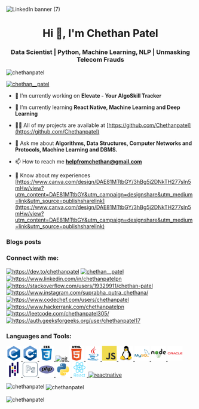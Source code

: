 ![LinkedIn banner (7)](https://media.licdn.com/dms/image/D5616AQHI8Ej0Tpa5Zw/profile-displaybackgroundimage-shrink_350_1400/0/1718692781082?e=1724284800&v=beta&t=R0zd6s8NdiNfiIyYkkxfd0A2yoL6YGi6U2a6jgTxvBQ)
<h1 align="center">Hi 👋, I'm Chethan Patel</h1>
<h3 align="center">Data Scientist | Python, Machine Learning, NLP | Unmasking Telecom Frauds</h3>

<p align="left"> <img src="https://komarev.com/ghpvc/?username=chethanpatel&label=Profile%20views&color=0e75b6&style=flat" alt="chethanpatel" /> </p>

<p align="left"> <a href="https://twitter.com/chethan__patel" target="blank"><img src="https://img.shields.io/twitter/follow/chethan__patel?logo=twitter&style=for-the-badge" alt="chethan__patel" /></a> </p>

- 🔭 I’m currently working on **Elevate - Your AlgoSkill Tracker**

- 🌱 I’m currently learning **React Native, Machine Learning and Deep Learning**

- 👨‍💻 All of my projects are available at [https://github.com/Chethanpatel](https://github.com/Chethanpatel)

- 💬 Ask me about **Algorithms, Data Structures, Computer Networks and Protocols, Machine Learning and DBMS.**

- 📫 How to reach me **helpfromchethan@gmail.com**

- 📄 Know about my experiences [https://www.canva.com/design/DAE81MTtbGY/3hBg5j2DNkTH277sIn5mHw/view?utm_content=DAE81MTtbGY&utm_campaign=designshare&utm_medium=link&utm_source=publishsharelink](https://www.canva.com/design/DAE81MTtbGY/3hBg5j2DNkTH277sIn5mHw/view?utm_content=DAE81MTtbGY&utm_campaign=designshare&utm_medium=link&utm_source=publishsharelink)

### Blogs posts
<!-- BLOG-POST-LIST:START -->
<!-- BLOG-POST-LIST:END -->

<h3 align="left">Connect with me:</h3>
<p align="left">
<a href="https://dev.to/chethanpatel" target="blank"><img align="center" src="https://raw.githubusercontent.com/rahuldkjain/github-profile-readme-generator/master/src/images/icons/Social/devto.svg" alt="https://dev.to/chethanpatel" height="30" width="40" /></a>
<a href="https://twitter.com/chethan__patel" target="blank"><img align="center" src="https://raw.githubusercontent.com/rahuldkjain/github-profile-readme-generator/master/src/images/icons/Social/twitter.svg" alt="chethan__patel" height="30" width="40" /></a>
<a href="https://www.linkedin.com/in/chethanpatelpn" target="blank"><img align="center" src="https://raw.githubusercontent.com/rahuldkjain/github-profile-readme-generator/master/src/images/icons/Social/linked-in-alt.svg" alt="https://www.linkedin.com/in/chethanpatelpn" height="30" width="40" /></a>
<a href="https://stackoverflow.com/users/19329911/chethan-patel" target="blank"><img align="center" src="https://raw.githubusercontent.com/rahuldkjain/github-profile-readme-generator/master/src/images/icons/Social/stack-overflow.svg" alt="https://stackoverflow.com/users/19329911/chethan-patel" height="30" width="40" /></a>
<a href="https://www.instagram.com/suprabha_putra_chethana/" target="blank"><img align="center" src="https://raw.githubusercontent.com/rahuldkjain/github-profile-readme-generator/master/src/images/icons/Social/instagram.svg" alt="https://www.instagram.com/suprabha_putra_chethana/" height="30" width="40" /></a>
<a href="https://www.codechef.com/users/chethanpatel17" target="blank"><img align="center" src="https://cdn.jsdelivr.net/npm/simple-icons@3.1.0/icons/codechef.svg" alt="https://www.codechef.com/users/chethanpatel" height="30" width="40" /></a>
<a href="https://www.hackerrank.com/chethanpatelpn" target="blank"><img align="center" src="https://raw.githubusercontent.com/rahuldkjain/github-profile-readme-generator/master/src/images/icons/Social/hackerrank.svg" alt="https://www.hackerrank.com/chethanpatelpn" height="30" width="40" /></a>
<a href="https://leetcode.com/chethanpatel305/" target="blank"><img align="center" src="https://raw.githubusercontent.com/rahuldkjain/github-profile-readme-generator/master/src/images/icons/Social/leet-code.svg" alt="https://leetcode.com/chethanpatel305/" height="30" width="40" /></a>
<a href="https://auth.geeksforgeeks.org/user/chethanpatel17" target="blank"><img align="center" src="https://raw.githubusercontent.com/rahuldkjain/github-profile-readme-generator/master/src/images/icons/Social/geeks-for-geeks.svg" alt="https://auth.geeksforgeeks.org/user/chethanpatel17" height="30" width="40" /></a>
</p>

<h3 align="left">Languages and Tools:</h3>
<p align="left"> <a href="https://www.cprogramming.com/" target="_blank" rel="noreferrer"> <img src="https://raw.githubusercontent.com/devicons/devicon/master/icons/c/c-original.svg" alt="c" width="40" height="40"/> </a> <a href="https://www.w3schools.com/cpp/" target="_blank" rel="noreferrer"> <img src="https://raw.githubusercontent.com/devicons/devicon/master/icons/cplusplus/cplusplus-original.svg" alt="cplusplus" width="40" height="40"/> </a> <a href="https://www.w3schools.com/css/" target="_blank" rel="noreferrer"> <img src="https://raw.githubusercontent.com/devicons/devicon/master/icons/css3/css3-original-wordmark.svg" alt="css3" width="40" height="40"/> </a> <a href="https://git-scm.com/" target="_blank" rel="noreferrer"> <img src="https://www.vectorlogo.zone/logos/git-scm/git-scm-icon.svg" alt="git" width="40" height="40"/> </a> <a href="https://www.w3.org/html/" target="_blank" rel="noreferrer"> <img src="https://raw.githubusercontent.com/devicons/devicon/master/icons/html5/html5-original-wordmark.svg" alt="html5" width="40" height="40"/> </a> <a href="https://www.java.com" target="_blank" rel="noreferrer"> <img src="https://raw.githubusercontent.com/devicons/devicon/master/icons/java/java-original.svg" alt="java" width="40" height="40"/> </a> <a href="https://developer.mozilla.org/en-US/docs/Web/JavaScript" target="_blank" rel="noreferrer"> <img src="https://raw.githubusercontent.com/devicons/devicon/master/icons/javascript/javascript-original.svg" alt="javascript" width="40" height="40"/> </a> <a href="https://www.linux.org/" target="_blank" rel="noreferrer"> <img src="https://raw.githubusercontent.com/devicons/devicon/master/icons/linux/linux-original.svg" alt="linux" width="40" height="40"/> </a> <a href="https://www.mysql.com/" target="_blank" rel="noreferrer"> <img src="https://raw.githubusercontent.com/devicons/devicon/master/icons/mysql/mysql-original-wordmark.svg" alt="mysql" width="40" height="40"/> </a> <a href="https://nodejs.org" target="_blank" rel="noreferrer"> <img src="https://raw.githubusercontent.com/devicons/devicon/master/icons/nodejs/nodejs-original-wordmark.svg" alt="nodejs" width="40" height="40"/> </a> <a href="https://www.oracle.com/" target="_blank" rel="noreferrer"> <img src="https://raw.githubusercontent.com/devicons/devicon/master/icons/oracle/oracle-original.svg" alt="oracle" width="40" height="40"/> </a> <a href="https://pandas.pydata.org/" target="_blank" rel="noreferrer"> <img src="https://raw.githubusercontent.com/devicons/devicon/2ae2a900d2f041da66e950e4d48052658d850630/icons/pandas/pandas-original.svg" alt="pandas" width="40" height="40"/> </a> <a href="https://www.photoshop.com/en" target="_blank" rel="noreferrer"> <img src="https://raw.githubusercontent.com/devicons/devicon/master/icons/photoshop/photoshop-line.svg" alt="photoshop" width="40" height="40"/> </a> <a href="https://www.php.net" target="_blank" rel="noreferrer"> <img src="https://raw.githubusercontent.com/devicons/devicon/master/icons/php/php-original.svg" alt="php" width="40" height="40"/> </a> <a href="https://www.python.org" target="_blank" rel="noreferrer"> <img src="https://raw.githubusercontent.com/devicons/devicon/master/icons/python/python-original.svg" alt="python" width="40" height="40"/> </a> <a href="https://reactjs.org/" target="_blank" rel="noreferrer"> <img src="https://raw.githubusercontent.com/devicons/devicon/master/icons/react/react-original-wordmark.svg" alt="react" width="40" height="40"/> </a> <a href="https://reactnative.dev/" target="_blank" rel="noreferrer"> <img src="https://reactnative.dev/img/header_logo.svg" alt="reactnative" width="40" height="40"/> </a> </p>

<p><img align="left" src="https://github-readme-stats.vercel.app/api/top-langs?username=chethanpatel&show_icons=true&locale=en&layout=compact" alt="chethanpatel" /></p>

<p>&nbsp;<img align="center" src="https://github-readme-stats.vercel.app/api?username=chethanpatel&show_icons=true&locale=en" alt="chethanpatel" /></p>

<p><img align="center" src="https://github-readme-streak-stats.herokuapp.com/?user=chethanpatel&" alt="chethanpatel" /></p>
